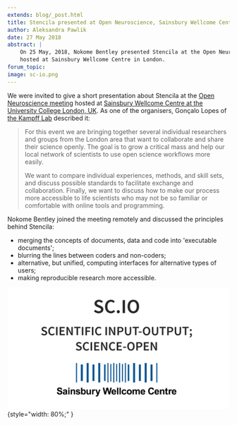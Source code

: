 ```yaml
---
extends: blog/_post.html
title: Stencila presented at Open Neuroscience, Sainsbury Wellcome Centre
author: Aleksandra Pawlik
date: 27 May 2018
abstract: |
    On 25 May, 2018, Nokome Bentley presented Stencila at the Open Neuroscience meeting
    hosted at Sainsbury Wellcome Centre in London. 
forum_topic:
image: sc-io.png
---
```


We were invited to give a short presentation about Stencila at the [Open Neuroscience meeting](https://kampff-lab.github.io/sc.io/)
hosted at [Sainsbury Wellcome Centre at the University College London, UK](http://www.ucl.ac.uk/swc).
As one of the organisers, Gonçalo Lopes of [the Kampff Lab](http://www.kampff-lab.org/) described it:


> For this event we are bringing together several individual researchers and
> groups from the London area that want to collaborate and share their science
> openly. The goal is to grow a critical mass and help our local network of
> scientists to use open science workflows more easily.
>
> We want to compare individual experiences, methods, and skill sets, and
> discuss possible standards to facilitate exchange and collaboration.
> Finally, we want to discuss how to make our process more accessible to life
> scientists who may not be so familiar or comfortable with online tools and
> programming.

Nokome Bentley joined the meeting remotely and discussed the principles behind Stencila:

* merging the concepts of documents, data and code into 'executable documents';
* blurring the lines between coders and non-coders;
* alternative, but unified, computing interfaces for alternative types of users;
* making reproducible research more accessible.


![Open Science](sc-io.png){style="width: 80%;" }
